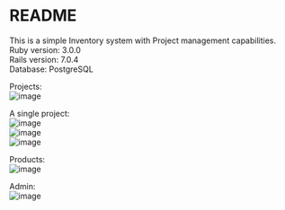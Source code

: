 # README
This is a simple Inventory system with Project management capabilities.  
Ruby version: 3.0.0  
Rails version: 7.0.4  
Database: PostgreSQL  



Projects:   
![image](https://github.com/eduardsriekstins/Stash-IS/assets/106615208/c6665766-e62d-4029-81f2-d8dec10b6ba2)  

A single project:  
![image](https://github.com/eduardsriekstins/Stash-IS/assets/106615208/55961eff-4d35-4322-ae45-65054757ea33)  
![image](https://github.com/eduardsriekstins/Stash-IS/assets/106615208/5d6b9e34-e903-4e10-8eec-d3ab2cd1aed1)  
![image](https://github.com/eduardsriekstins/Stash-IS/assets/106615208/0c1b3653-6c43-416c-a1a5-624346a4ff08)  

Products:  
![image](https://github.com/eduardsriekstins/Stash-IS/assets/106615208/b7ee3463-d1b4-4abc-bbc0-7438e38f6b57)  

Admin:  
![image](https://github.com/eduardsriekstins/Stash-IS/assets/106615208/fd4eac62-475c-4de4-9044-4bb08b2678ec)




